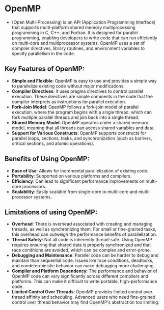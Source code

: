 <!-- ID: 9 -->

# OpenMP
- (Open Multi-Processing) is an API (Application Programming Interface) that supports multi-platform shared memory multiprocessing programming in C, C++, and Fortran. It is designed for parallel programming, enabling developers to write code that can run efficiently on multi-core and multiprocessor systems. OpenMP uses a set of compiler directives, library routines, and environment variables to specify parallelism in the code.
## Key Features of OpenMP:
- **Simple and Flexible**: OpenMP is easy to use and provides a simple way to parallelize existing code without major modifications.
- **Compiler Directives**: It uses pragma directives to control parallel execution. These directives are simple comments in the code that the compiler interprets as instructions for parallel execution.
- **Fork-Join Model**: OpenMP follows a fork-join model of parallel execution, where the program begins with a single thread, which can fork multiple parallel threads and join back into a single thread.
- **Shared Memory Model**: OpenMP operates under a shared memory model, meaning that all threads can access shared variables and data.
- **Support for Various Constructs**: OpenMP supports constructs for parallel loops, sections, tasks, and synchronization (such as barriers, critical sections, and atomic operations).

## Benefits of Using OpenMP:
- **Ease of Use**: Allows for incremental parallelization of existing code.
- **Portability**: Supported on various platforms and compilers.
- **Efficiency**: Can lead to significant performance improvements on multi-core processors.
- **Scalability**: Easily scalable from single-core to multi-core and multi-processor systems.

## Limitations of using OpenMP:
- **Overhead**: There is overhead associated with creating and managing threads, as well as synchronizing them. For small or fine-grained tasks, this overhead can outweigh the performance benefits of parallelization.
- **Thread Safety**: Not all code is inherently thread-safe. Using OpenMP requires ensuring that shared data is properly synchronized and that race conditions are avoided, which can be complex and error-prone.
- **Debugging and Maintenance**: Parallel code can be harder to debug and maintain than sequential code. Issues like race conditions, deadlocks, and nondeterministic behavior can make debugging more challenging.
- **Compiler and Platform Dependency**: The performance and behavior of OpenMP code can vary significantly across different compilers and platforms. This can make it difficult to write portable, high-performance code.
- **Limited Control Over Threads**: OpenMP provides limited control over thread affinity and scheduling. Advanced users who need fine-grained control over thread behavior may find OpenMP's abstraction too limiting.

<!-- Last image: self/0.png | external/0.png -->